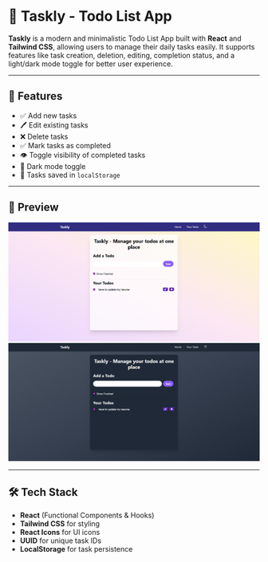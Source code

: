 # 📝 Taskly - Todo List App

**Taskly** is a modern and minimalistic Todo List App built with **React** and **Tailwind CSS**, allowing users to manage their daily tasks easily. It supports features like task creation, deletion, editing, completion status, and a light/dark mode toggle for better user experience.

---

## 🔧 Features

- ✅ Add new tasks
- 🖊️ Edit existing tasks
- ❌ Delete tasks
- ✅ Mark tasks as completed
- 👁️ Toggle visibility of completed tasks
- 🌙 Dark mode toggle
- 💾 Tasks saved in `localStorage`

---

## 📸 Preview

![Taskly Screenshot - Light Mode](./lightmode.png)
![Taskly Screenshot - Dark Mode](./darkmode.png)

---

## 🛠️ Tech Stack

- **React** (Functional Components & Hooks)
- **Tailwind CSS** for styling
- **React Icons** for UI icons
- **UUID** for unique task IDs
- **LocalStorage** for task persistence




